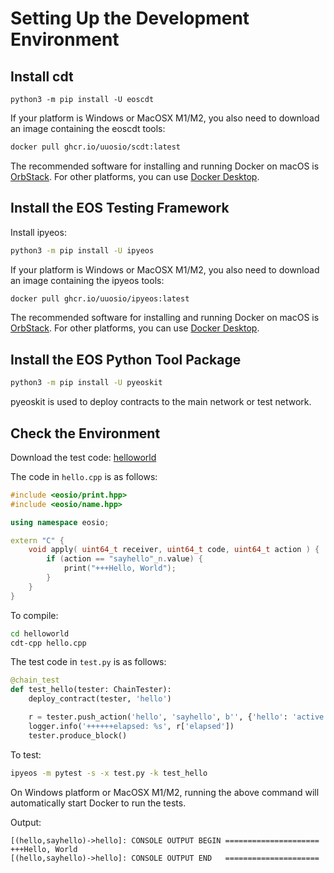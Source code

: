 # Setting Up the Development Environment

## Install cdt

```
python3 -m pip install -U eoscdt
```

If your platform is Windows or MacOSX M1/M2, you also need to download an image containing the eoscdt tools:

```bash
docker pull ghcr.io/uuosio/scdt:latest
```

The recommended software for installing and running Docker on macOS is [OrbStack](https://orbstack.dev/download). For other platforms, you can use [Docker Desktop](https://www.docker.com/products/docker-desktop).

## Install the EOS Testing Framework

Install ipyeos:

```bash
python3 -m pip install -U ipyeos
```

If your platform is Windows or MacOSX M1/M2, you also need to download an image containing the ipyeos tools:

```bash
docker pull ghcr.io/uuosio/ipyeos:latest
```

The recommended software for installing and running Docker on macOS is [OrbStack](https://orbstack.dev/download). For other platforms, you can use [Docker Desktop](https://www.docker.com/products/docker-desktop).

## Install the EOS Python Tool Package

```bash
python3 -m pip install -U pyeoskit
```

pyeoskit is used to deploy contracts to the main network or test network.

## Check the Environment

Download the test code: [helloworld](https://github.com/learnforpractice/cppscdk-book/tree/master/examples/helloworld)

The code in `hello.cpp` is as follows:

```cpp
#include <eosio/print.hpp>
#include <eosio/name.hpp>

using namespace eosio;

extern "C" {
    void apply( uint64_t receiver, uint64_t code, uint64_t action ) {
        if (action == "sayhello"_n.value) {
            print("+++Hello, World");
        }
    }
}
```

To compile:

```bash
cd helloworld
cdt-cpp hello.cpp
```

The test code in `test.py` is as follows:

```python
@chain_test
def test_hello(tester: ChainTester):
    deploy_contract(tester, 'hello')

    r = tester.push_action('hello', 'sayhello', b'', {'hello': 'active'})
    logger.info('++++++elapsed: %s', r['elapsed'])
    tester.produce_block()
```

To test:

```bash
ipyeos -m pytest -s -x test.py -k test_hello
```

On Windows platform or MacOSX M1/M2, running the above command will automatically start Docker to run the tests.

Output:

```
[(hello,sayhello)->hello]: CONSOLE OUTPUT BEGIN =====================
+++Hello, World
[(hello,sayhello)->hello]: CONSOLE OUTPUT END   =====================
```